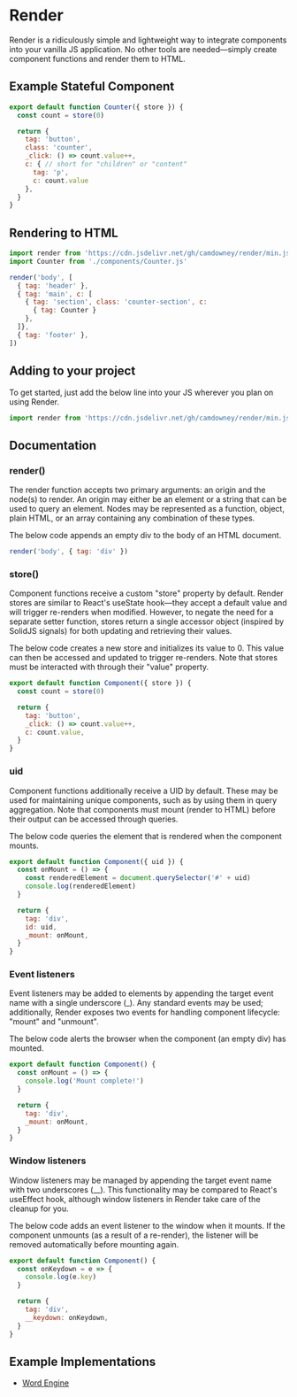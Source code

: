 # Render
Render is a ridiculously simple and lightweight way to integrate components into your vanilla JS application. No other tools are needed—simply create component functions and render them to HTML.

## Example Stateful Component
```js
export default function Counter({ store }) {
  const count = store(0)

  return {
    tag: 'button',
    class: 'counter',
    _click: () => count.value++,
    c: { // short for "children" or "content"
      tag: 'p', 
      c: count.value
    },
  }
}
```

## Rendering to HTML
```js
import render from 'https://cdn.jsdelivr.net/gh/camdowney/render/min.js'
import Counter from './components/Counter.js'

render('body', [
  { tag: 'header' },
  { tag: 'main', c: [
    { tag: 'section', class: 'counter-section', c:
      { tag: Counter }
    },
  ]},
  { tag: 'footer' },
])
```

## Adding to your project
To get started, just add the below line into your JS wherever you plan on using Render.

```js
import render from 'https://cdn.jsdelivr.net/gh/camdowney/render/min.js'
```

## Documentation

### render()
The render function accepts two primary arguments: an origin and the node(s) to render. An origin may either be an element or a string that can be used to query an element. Nodes may be represented as a function, object, plain HTML, or an array containing any combination of these types.

The below code appends an empty div to the body of an HTML document.

```js
render('body', { tag: 'div' })
```

### store()
Component functions receive a custom "store" property by default. Render stores are similar to React's useState hook—they accept a default value and will trigger re-renders when modified. However, to negate the need for a separate setter function, stores return a single accessor object (inspired by SolidJS signals) for both updating and retrieving their values.

The below code creates a new store and initializes its value to 0. This value can then be accessed and updated to trigger re-renders. Note that stores must be interacted with through their "value" property.

```js
export default function Component({ store }) {
  const count = store(0)

  return {
    tag: 'button',
    _click: () => count.value++,
    c: count.value,
  }
}
```

### uid
Component functions additionally receive a UID by default. These may be used for maintaining unique components, such as by using them in query aggregation. Note that components must mount (render to HTML) before their output can be accessed through queries.

The below code queries the element that is rendered when the component mounts.

```js
export default function Component({ uid }) {
  const onMount = () => {
    const renderedElement = document.querySelector('#' + uid)
    console.log(renderedElement)
  }

  return {
    tag: 'div',
    id: uid,
    _mount: onMount,
  }
}
```

### Event listeners
Event listeners may be added to elements by appending the target event name with a single underscore (_). Any standard events may be used; additionally, Render exposes two events for handling component lifecycle: "mount" and "unmount".

The below code alerts the browser when the component (an empty div) has mounted.

```js
export default function Component() {
  const onMount = () => {
    console.log('Mount complete!')
  }

  return {
    tag: 'div',
    _mount: onMount,
  }
}
```

### Window listeners
Window listeners may be managed by appending the target event name with two underscores (__). This functionality may be compared to React's useEffect hook, although window listeners in Render take care of the cleanup for you.

The below code adds an event listener to the window when it mounts. If the component unmounts (as a result of a re-render), the listener will be removed automatically before mounting again.

```js
export default function Component() {
  const onKeydown = e => {
    console.log(e.key)
  }

  return {
    tag: 'div',
    __keydown: onKeydown,
  }
}
```

## Example Implementations
* [Word Engine](https://github.com/camdowney/word-engine)
